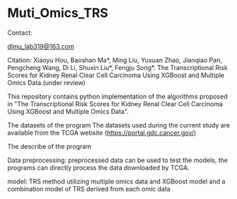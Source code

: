 # Muti_Omics_TRS

Contact:

dlmu_lab319@163.com

Citation:
Xiaoyu Hou, Baoshan Ma*, Ming Liu, Yuxuan Zhao, Jianqiao Pan, Pengcheng Wang, Di Li, Shuxin Liu*, Fengju Song*.
The Transcriptional Risk Scores for Kidney Renal Clear Cell Carcinoma Using XGBoost and Multiple Omics Data.(under review)

This repository contains python implementation of the algorithms proposed in "The Transcriptional Risk Scores for Kidney Renal Clear Cell Carcinoma Using XGBoost and Multiple Omics Data".

The datasets of the program
The datasets used during the current study are available from the TCGA website (https://portal.gdc.cancer.gov/)

The describe of the program

Data preprocessing: preprocessed data can be used to test the models, the programs can directly process the data downloaded by TCGA.

model: TRS method utilizing multiple omics data and XGBoost model and a combination model of TRS derived from each omic data
